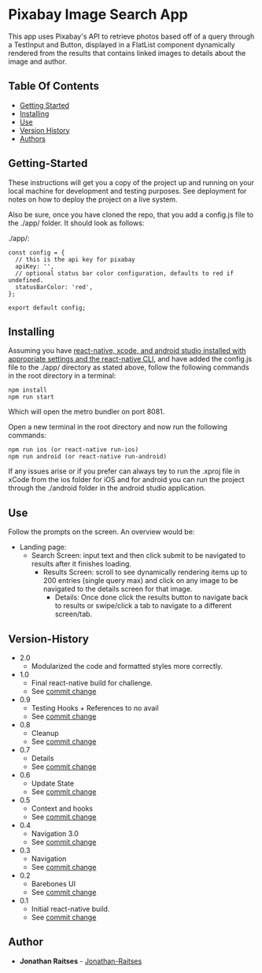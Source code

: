 # Pixabay Image Search App

  This app uses Pixabay's API to retrieve photos based off of a query through a TestInput and Button, displayed in a FlatList component dynamically rendered from the results that contains linked images to details about the image and author.

## Table Of Contents

* [Getting Started](#Getting-Started)
* [Installing](#Installing)
* [Use](#Use)
* [Version History](#Version-History)
* [Authors](#Authors)

<!-- toc -->

## Getting-Started

These instructions will get you a copy of the project up and running on your local machine for development and testing purposes. See deployment for notes on how to deploy the project on a live system.

Also be sure, once you have cloned the repo, that you add a config.js file to the ./app/ folder. It should look as follows:

./app/:
```
const config = {
  // this is the api key for pixabay
  apiKey: '',
  // optional status bar color configuration, defaults to red if undefined.
  statusBarColor: 'red',
};

export default config;
```

## Installing

Assuming you have [react-native, xcode, and android studio installed with appropriate settings and the react-native CLI](https://facebook.github.io/react-native/docs/getting-started), and have added the config.js file to the ./app/ directory as stated above, follow the following commands in the root directory in a terminal:

```
npm install
npm run start
```
Which will open the metro bundler on port 8081.


Open a new terminal in the root directory and now run the following commands:
```
npm run ios (or react-native run-ios)
npm run android (or react-native run-android)
```

If any issues arise or if you prefer can always tey to run the .xproj file in xCode from the ios folder for iOS and for android you can run the project through the ./android folder in the android studio application.

## Use

Follow the prompts on the screen. An overview would be:
* Landing page: 
  * Search Screen: input text and then click submit to be navigated to results after it finishes loading.
    * Results Screen: scroll to see dynamically rendering items up to 200 entries (single query max) and click on any image to be navigated to the details screen for that image.
      * Details: Once done click the results button to navigate back to results or swipe/click a tab to navigate to a different screen/tab.

## Version-History
* 2.0
    * Modularized the code and formatted styles more correctly.
* 1.0
    * Final react-native build for challenge.
    * See [commit change](https://github.com/jonathan-raitses/Pixabay-Image-Search-App/commit/e2954424efd312d781471f8e78122d54e0b0f6e6)
* 0.9
    * Testing Hooks + References to no avail
    * See [commit change](https://github.com/jonathan-raitses/Pixabay-Image-Search-App/commit/922f37998b64b6e9eb905b185e63ce1415e2fccc)
* 0.8
    * Cleanup
    * See [commit change](https://github.com/jonathan-raitses/Pixabay-Image-Search-App/commit/421da4415e7a5c640d0d113b2e8d286298c6e260)
* 0.7
    * Details
    * See [commit change](https://github.com/jonathan-raitses/Pixabay-Image-Search-App/commit/af6afdc345a4367e5f9068e16ebbd08be99caa7c)
* 0.6
    * Update State
    * See [commit change](https://github.com/jonathan-raitses/Pixabay-Image-Search-App/commit/92914b19e8aa1e876a98039e9c3ccfc6ae44fc95)
* 0.5
    * Context and hooks
    * See [commit change](https://github.com/jonathan-raitses/Pixabay-Image-Search-App/commit/fbdfa43b632bde9b10d98e302a5695ef1918a3ee)
* 0.4
    * Navigation 3.0
    * See [commit change](https://github.com/jonathan-raitses/Pixabay-Image-Search-App/commit/f64fedd3889762245420b99aff62ef2b211e7612)
* 0.3
    * Navigation
    * See [commit change](https://github.com/jonathan-raitses/Pixabay-Image-Search-App/commit/fe668597a60bef3024d065497e936a8d91e88515)
* 0.2
    * Barebones UI
    * See [commit change](https://github.com/jonathan-raitses/Pixabay-Image-Search-App/commit/9a772742e7a7983707a2042d72871b3d137a7bf6)
* 0.1
    * Initial react-native build.
    * See [commit change](https://github.com/jonathan-raitses/Pixabay-Image-Search-App/commit/26f66789f0898a2b60d9c62438f254644eaa0dd8)

## Author

* **Jonathan Raitses** - [Jonathan-Raitses](https://github.com/jonathan-raitses)

